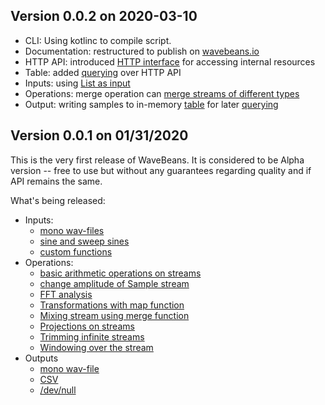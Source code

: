 Version 0.0.2 on 2020-03-10
------

* CLI: Using kotlinc to compile script.
* Documentation: restructured to publish on [wavebeans.io](https://wavebeans.io)
* HTTP API: introduced [HTTP interface](/docs/user/http/readme.md) for accessing internal resources
* Table: added [querying](/docs/user/lib/outputs/table-output.md#querying) over HTTP API
* Inputs: using [List as input](/docs/user/lib/inputs/list-as-input.md)
* Operations: merge operation can [merge streams of different types](/docs/user/lib/operations/merge-operation.md#using-with-two-different-input-types)
* Output: writing samples to in-memory [table](/docs/user/lib/outputs/table-output.md) for later [querying](/docs/user/lib/outputs/table-output.md#querying)

Version 0.0.1 on 01/31/2020
------

This is the very first release of WaveBeans. It is considered to be Alpha version -- free to use but without any guarantees regarding quality and if API remains the same.

What's being released:

* Inputs: 
    * [mono wav-files](/docs/user/lib/inputs/wav-file.md)
    * [sine and sweep sines](/docs/user/lib/inputs/sines.md)
    * [custom functions](/docs/user/lib/inputs/function-as-input.md)
* Operations:
    * [basic arithmetic operations on streams](/docs/user/lib/operations/arithmetic-operations.md)
    * [change amplitude of Sample stream](/docs/user/lib/operations/change-amplitude-operation.md)
    * [FFT analysis](/docs/user/lib/operations/fft-operation.md)
    * [Transformations with map function](/docs/user/lib/operations/map-operation.md)
    * [Mixing stream using merge function](/docs/user/lib/operations/merge-operation.md)
    * [Projections on streams](/docs/user/lib/operations/projection-operation.md)
    * [Trimming infinite streams](/docs/user/lib/operations/trim-operation.md)
    * [Windowing over the stream](/docs/user/lib/operations/window-operation.md)
* Outputs
    * [mono wav-file](/docs/user/lib/outputs/wav-output.md)
    * [CSV](/docs/user/lib/outputs/csv-outputs.md)
    * [/dev/null](/docs/user/lib/outputs/dev-null-output.md)